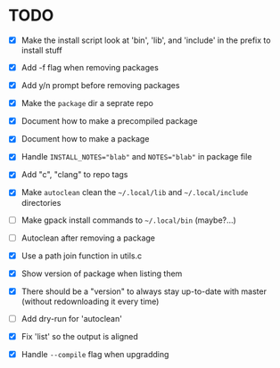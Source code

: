 # TODO

 - [x] Make the install script look at 'bin', 'lib', and 'include' in the prefix to install stuff
 - [x] Add -f flag when removing packages
 - [x] Add y/n prompt before removing packages
 - [x] Make the `package` dir a seprate repo
 - [x] Document how to make a precompiled package
 - [x] Document how to make a package
 - [x] Handle `INSTALL_NOTES="blab"` and `NOTES="blab"` in package file
 - [x] Add "c", "clang" to repo tags
 - [x] Make `autoclean` clean the `~/.local/lib` and `~/.local/include` directories
 - [ ] Make gpack install commands to `~/.local/bin` (maybe?...)
 - [ ] Autoclean after removing a package
 - [x] Use a path join function in utils.c
 - [x] Show version of package when listing them
 - [x] There should be a "version" to always stay up-to-date with master (without redownloading it every time)
 - [ ] Add dry-run for 'autoclean'
 - [x] Fix 'list' so the output is aligned
 - [x] Handle `--compile` flag when upgradding

